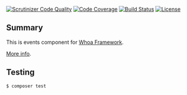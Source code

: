 [![Scrutinizer Code Quality](https://scrutinizer-ci.com/g/whoa-php-dist/events/badges/quality-score.png?b=master)](https://scrutinizer-ci.com/g/whoa-php-dist/events/?branch=master)
[![Code Coverage](https://scrutinizer-ci.com/g/whoa-php-dist/events/badges/coverage.png?b=master)](https://scrutinizer-ci.com/g/whoa-php-dist/events/?branch=master)
[![Build Status](https://travis-ci.org/whoa-php-dist/events.svg?branch=master)](https://travis-ci.org/whoa-php-dist/events)
[![License](https://img.shields.io/github/license/whoa-php/framework.svg)](https://packagist.org/packages/whoa-php/framework)

## Summary

This is events component for [Whoa Framework](https://github.com/whoa-php/framework).

[More info](https://github.com/whoa-php/framework).

## Testing

```bash
$ composer test
```
